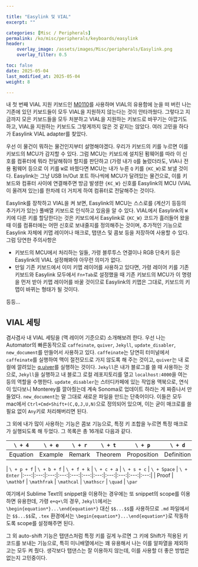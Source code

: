 ```yaml
---

title: "Easylink 및 VIAL"
excerpt: ""

categories: [Misc / Peripherals]
permalink: /ko/misc/peripherals/keyboards/easylink
header:
    overlay_image: /assets/images/Misc/peripherals/Easylink.png
    overlay_filter: 0.5

toc: false
date: 2025-05-04
last_modified_at: 2025-05-04
weight: 8

---
```


내 첫 번째 VIAL 지원 키보드인 [M0110]()를 사용하며 VIAL의 유용함에 눈을 떠 버린 나는 기존에 있던 키보드들이 모두 VIAL을 지원하지 않는다는 것이 안타까웠다. 그렇다고 지금까지 모은 키보드들을 모두 처분하고 VIAL을 지원하는 키보드로 바꾸기는 아깝기도 하고, VIAL을 지원하는 키보드도 그렇게까지 많은 것 같지는 않았다. 여러 고민을 하다가 Easylink VIAL adapter를 찾았다.

우선 이 물건이 뭐하는 물건인지부터 설명해야겠다. 우리가 키보드의 키를 누르면 이를 키보드의 MCU가 감지할 수 있다. 그럼 MCU는 키보드에 설치된 펌웨어를 따라 이 신호를 컴퓨터에 뭐라 전달해줘야 할지를 판단하고 (가령 내가 `Q`를 눌렀더라도, VIA나 전용 펌웨어 등으로 이 키를 `W`로 바꿨다면 MCU는 내가 누른 `Q` 키를 `{KC_W}`로 보낼 것이다. Easylink는 그냥 USB In/Out 포트 하나씩에 MCU가 달려있는 물건으로, 이를 키보드와 컴퓨터 사이에 연결해주면 방금 발생한 `{KC_W}` 신호를 Easylink의 MCU (VIAL이 올려져 있는)를 한차례 더 거치게 하여 컴퓨터로 전달해주는 것이다.

Easylink를 장착하고 VIAL을 켜 보면, Easylink의 MCU는 스스로를 (계산기 등등의 추가키가 있는) 풀배열 키보드로 인식하고 있음을 알 수 있다. VIAL에서 Easylink의 `W` 키에 다른 키를 할당한다는 것은 키보드에서 Easylink로 `{KC_W}` 코드가 흘러들어 왔을 때 이를 컴퓨터에는 어떤 신호로 보내줄지를 정의해주는 것이며, 추가적인 기능으로 Easylink 자체에 키맵 레이어나 매크로, 탭댄스 및 콤보 등을 저장하여 사용할 수 있다. 그럼 당연한 주의사항은

- 키보드의 MCU에서 처리하는 일들, 가령 블루투스 연결이나 RGB 단축키 등은 Easylink의 VIAL 설정해봐야 아무런 의미가 없다.
- 만일 기존 키보드에서 이미 키맵 레이어를 사용하고 있다면, 가령 레이어 키를 기존 키보드와 Easylink 모두에서 `Fn+Tab`로 설정했을 때 기존 키보드의 MCU가 이 명령을 먼저 받아 키맵 레이어를 바꿀 것이므로 Easylink의 키맵은 그대로, 키보드의 키맵이 바뀌는 형태가 될 것이다. 

등등... 

## VIAL 세팅

겸사겸사 내 VIAL 세팅을 (맥 레이어 기준으로) 소개해보려 한다. 우선 나는 Automator의 빠른동작으로 `caffeinate`, `quiver`, `Jekyll`, `update_disabler`, `new_document`를 만들어서 사용하고 있다. `caffeinate`는 당연히 터미널에서 `caffeinate`를 실행하여 맥이 절전모드로 가지 않도록 해 주는 것이고, `quiver`는 내 로컬에 깔려있는 [q.uiver]()를 실행하는 것이다. `Jekyll`은 내가 블로그를 쓸 때 사용하는 것으로, `Jekyll`을 실행하고 내 블로그 로컬 레포지토리를 열고 `localhost:4000`을 여는 등의 역할을 수행한다. `update_disabler`는 스터디카페에 있는 작업용 맥북으로, 연식이 있다보니 Monterey를 깔아줬는데 계속 Sonoma로 업데이트 하라는 게 짜증나서 만들었다. `new_document`는 말 그대로 새로운 파일을 만드는 단축어이다. 이들은 모두 mac에서 `Ctrl+Cmd+Shift+(C,Q,J,U,N)`으로 정의되어 있으며, 이는 굳이 매크로를 쓸 필요 없이 `Any`키로 처리해버리면 된다. 

그 외에 내가 많이 사용하는 기능은 콤보 기능으로, 특정 키 조합을 누르면 특정 매크로가 실행되도록 해 두었다. 그 목록은 총 16개로 다음과 같다.

|  `\ + 4`  | `\ + e` | `\ + r` | `\ + t` | `\ + p` | `\ + d` | `\ + l` | `\ + c` | `\ + b` |
|:---:|:---:|:---:|:---:|:---:|:---:|:---:|:---:|:---:|
| Equation | Example | Remark | Theorem | Proposition | Definition | Lemma | Corollary | `\mathbb` |


| `\ + p + f` | `\ + b + f` | `\ + f + k` | `\ + c + a` | `\ + s + c` | `\ + Space` | `\ + Enter` 
|:---:|:---:|:---:|:---:|:---:|:---:|:---:|:---:|:---:|:---:|:---:|
| Proof | `\mathbf` | `\mathfrak` | `\mathcal` | `\mathscr` | `\quad` | `\par`

여기에서 Sublime Text의 snippet을 이용하는 경우에는 또 snippet의 scope를 이용하면 유용한데, 가령 `e+q+\`의 경우, `Jekyll`에서는 `\begin{equation*}...\end{equation*}` 대신 `$$...$$`를 사용하므로 `.md` 파일에서는 `$$...$$`로, `.tex` 환경에서는 `\begin{equation*}...\end{equation*}`로 작동하도록 scope를 설정해주면 된다. 

그 외 auto-shift 기능은 탭댄스처럼 특정 키를 길게 누르면 그 키에 Shift가 적용된 키코드를 보내는 기능으로, 특히 미니배열에서는 꽤 유용해서 나는 이를 알파열을 제외하고는 모두 켜 줬다. 생각보다 탭댄스는 잘 이용하지 않는데, 이를 사용할 더 좋은 방법은 없는지 고민중이다.